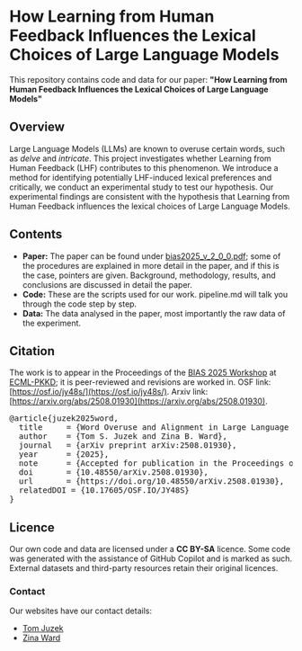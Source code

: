 # How Learning from Human Feedback Influences the Lexical Choices of Large Language Models

This repository contains code and data for our paper: **"How Learning from Human Feedback Influences the Lexical Choices of Large Language Models"**


## Overview
Large Language Models (LLMs) are known to overuse certain words, such as *delve* and *intricate*. This project investigates whether Learning from Human Feedback (LHF) contributes to this phenomenon. We introduce a method for identifying potentially LHF-induced lexical preferences and critically, we conduct an experimental study to test our hypothesis. Our experimental findings are consistent with the hypothesis that Learning from Human Feedback influences the lexical choices of Large Language Models.


## Contents
- **Paper:** The paper can be found under [bias2025_v_2_0_0.pdf](https://github.com/tjuzek/lhf/blob/main/bias2025_v_2_0_0.pdf); some of the procedures are explained in more detail in the paper, and if this is the case, pointers are given. Background, methodology, results, and conclusions are discussed in detail the paper.
- **Code:** These are the scripts used for our work. pipeline.md will talk you through the code step by step. 
- **Data:** The data analysed in the paper, most importantly the raw data of the experiment.


## Citation
The work is to appear in the Proceedings of the [BIAS 2025 Workshop](https://sites.google.com/view/bias-2025-ecmlpkdd/) at [ECML-PKKD](https://ecmlpkdd.org/); it is peer-reviewed and revisions are worked in. OSF link: [https://osf.io/jy48s/](https://osf.io/jy48s/). Arxiv link: [https://arxiv.org/abs/2508.01930](https://arxiv.org/abs/2508.01930).

<pre>@article{juzek2025word,
  title     = {Word Overuse and Alignment in Large Language Models: The Influence of Learning from Human Feedback},
  author    = {Tom S. Juzek and Zina B. Ward},
  journal   = {arXiv preprint arXiv:2508.01930},
  year      = {2025},
  note      = {Accepted for publication in the Proceedings of the 5th Workshop on Bias and Fairness in AI (BIAS 2025) at ECML PKDD},
  doi       = {10.48550/arXiv.2508.01930},
  url       = {https://doi.org/10.48550/arXiv.2508.01930},
  relatedDOI = {10.17605/OSF.IO/JY48S}
}</pre>


## Licence 

Our own code and data are licensed under a **CC BY-SA** licence. Some code was generated with the assistance of GitHub Copilot and is marked as such. External datasets and third-party resources retain their original licences.  


### Contact

Our websites have our contact details:

- [Tom Juzek](https://mll.fsu.edu/person/tom-juzek)  
- [Zina Ward](https://zinabward.com/)
